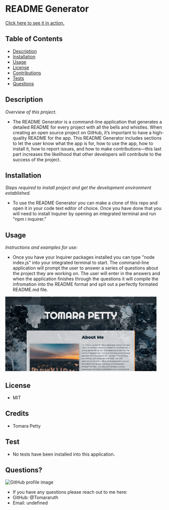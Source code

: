 # README Generator
<a href="https://tomararuth.github.io/readme/">Click here to see it in action.</a>

## Table of Contents
* [Description](#description)
* [Installation](#installation)
* [Usage](#usage)
* [License](#license)
* [Contributions](#contributions)
* [Tests](#tests)
* [Questions](#questions)

## Description 
*Overview of this project.* 
* The README Generator is a command-line application that generates a detailed README for every project with all the bells and whistles. When creating an open source project on GitHub, it’s important to have a high-quality README for the app. This README Generator includes sections to let the user know what the app is for, how to use the app, how to install it, how to report issues, and how to make contributions—this last part increases the likelihood that other developers will contribute to the success of the project. 

## Installation
*Steps required to install project and get the development environment established.*
* To use the README Generator you can make a clone of this repo and open it in your code text editor of choice. Once you have done that you will need to install Inquirer by opening an integrated terminal and run "npm i inquirer." 

## Usage
*Instructions and examples for use:* 
* Once you have your Inquirer packages installed you can type "node index.js" into your integrated terminal to start. The command-line application will prompt the user to answer a series of questions about the project they are working on. The user will enter in the answers and when the application finishes through the questions it will compile the infromation into the README format and spit out a perfectly formated README.md file. 

<img src="./images/portfolio.gif">

## License 
* MIT

## Credits
* Tomara Petty

## Test
* No tests have been installed into this application. 

## Questions?
<img src="https://avatars3.githubusercontent.com/u/65513543?s=460&u=7fd3a6e46e3237fffa4a23f6c49517e5cb9aa01e&v=4" alt="GitHub profile image">

* If you have any questions please reach out to me here: 
* GitHub: @Tomararuth 
* Email: undefined
